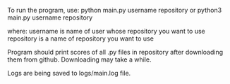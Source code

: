To run the program, use:
python main.py username repository
or
python3 main.py username repository

where:
username is name of user whose repository you want to use
repository is a name of repository you want to use

Program should print scores of all .py files in repository after downloading them from github.
Downloading may take a while.

Logs are being saved to logs/main.log file.
